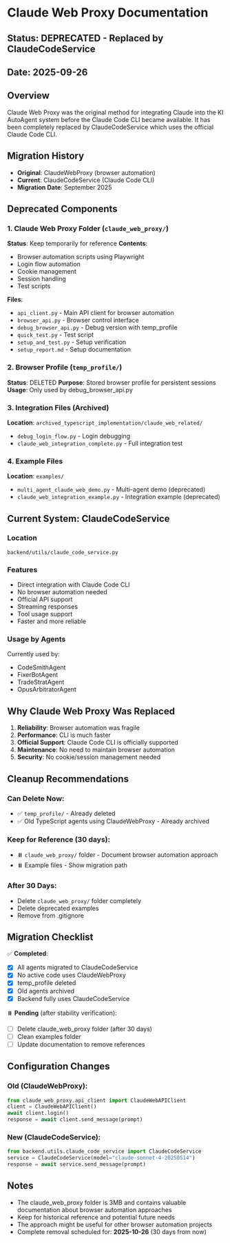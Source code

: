 # Claude Web Proxy Documentation
## Status: DEPRECATED - Replaced by ClaudeCodeService
## Date: 2025-09-26

## Overview
Claude Web Proxy was the original method for integrating Claude into the KI AutoAgent system before the Claude Code CLI became available. It has been completely replaced by ClaudeCodeService which uses the official Claude Code CLI.

## Migration History
- **Original**: ClaudeWebProxy (browser automation)
- **Current**: ClaudeCodeService (Claude Code CLI)
- **Migration Date**: September 2025

## Deprecated Components

### 1. Claude Web Proxy Folder (`claude_web_proxy/`)
**Status**: Keep temporarily for reference
**Contents**:
- Browser automation scripts using Playwright
- Login flow automation
- Cookie management
- Session handling
- Test scripts

**Files**:
- `api_client.py` - Main API client for browser automation
- `browser_api.py` - Browser control interface
- `debug_browser_api.py` - Debug version with temp_profile
- `quick_test.py` - Test script
- `setup_and_test.py` - Setup verification
- `setup_report.md` - Setup documentation

### 2. Browser Profile (`temp_profile/`)
**Status**: DELETED
**Purpose**: Stored browser profile for persistent sessions
**Usage**: Only used by debug_browser_api.py

### 3. Integration Files (Archived)
**Location**: `archived_typescript_implementation/claude_web_related/`
- `debug_login_flow.py` - Login debugging
- `claude_web_integration_complete.py` - Full integration test

### 4. Example Files
**Location**: `examples/`
- `multi_agent_claude_web_demo.py` - Multi-agent demo (deprecated)
- `claude_web_integration_example.py` - Integration example (deprecated)

## Current System: ClaudeCodeService

### Location
`backend/utils/claude_code_service.py`

### Features
- Direct integration with Claude Code CLI
- No browser automation needed
- Official API support
- Streaming responses
- Tool usage support
- Faster and more reliable

### Usage by Agents
Currently used by:
- CodeSmithAgent
- FixerBotAgent
- TradeStratAgent
- OpusArbitratorAgent

## Why Claude Web Proxy Was Replaced

1. **Reliability**: Browser automation was fragile
2. **Performance**: CLI is much faster
3. **Official Support**: Claude Code CLI is officially supported
4. **Maintenance**: No need to maintain browser automation
5. **Security**: No cookie/session management needed

## Cleanup Recommendations

### Can Delete Now:
- ✅ `temp_profile/` - Already deleted
- ✅ Old TypeScript agents using ClaudeWebProxy - Already archived

### Keep for Reference (30 days):
- ⏸️ `claude_web_proxy/` folder - Document browser automation approach
- ⏸️ Example files - Show migration path

### After 30 Days:
- Delete `claude_web_proxy/` folder completely
- Delete deprecated examples
- Remove from .gitignore

## Migration Checklist

✅ **Completed**:
- [x] All agents migrated to ClaudeCodeService
- [x] No active code uses ClaudeWebProxy
- [x] temp_profile deleted
- [x] Old agents archived
- [x] Backend fully uses ClaudeCodeService

⏸️ **Pending** (after stability verification):
- [ ] Delete claude_web_proxy folder (after 30 days)
- [ ] Clean examples folder
- [ ] Update documentation to remove references

## Configuration Changes

### Old (ClaudeWebProxy):
```python
from claude_web_proxy.api_client import ClaudeWebAPIClient
client = ClaudeWebAPIClient()
await client.login()
response = await client.send_message(prompt)
```

### New (ClaudeCodeService):
```python
from backend.utils.claude_code_service import ClaudeCodeService
service = ClaudeCodeService(model="claude-sonnet-4-20250514")
response = await service.send_message(prompt)
```

## Notes
- The claude_web_proxy folder is 3MB and contains valuable documentation about browser automation approaches
- Keep for historical reference and potential future needs
- The approach might be useful for other browser automation projects
- Complete removal scheduled for: **2025-10-26** (30 days from now)